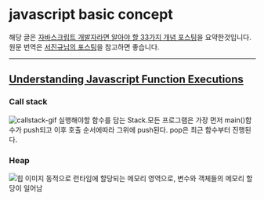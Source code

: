 # javascript basic concept
해당 글은 [자바스크립트 개발자라면 알아야 할 33가지 개념 포스팅](https://medium.com/@gaurav.pandvia)을 요약한것입니다. 원문 번역은 [서진규님의 포스팅](https://velog.io/@jakeseo_me/2019-03-15-2303-%EC%9E%91%EC%84%B1%EB%90%A8-rmjta5a3xh)을 참고하면 좋습니다.


---
## [Understanding Javascript Function Executions](https://velog.io/@jakeseo_me/2019-03-15-2303-%EC%9E%91%EC%84%B1%EB%90%A8-rmjta5a3xh)

### Call stack
![callstack-gif](https://media.vlpt.us/post-images/jakeseo_me/fc418e50-456c-11e9-83dd-8359947fc569/callstack.gif)
실행해야할 함수를 담는 Stack.모든 프로그램은 가장 먼저 main()함수가 push되고 이후 호출 순서에따라 그위에 push된다. pop은 최근 함수부터 진행된다.

### Heap
![힙 이미지](https://t1.daumcdn.net/cfile/tistory/257CE33C53AB84BE35)
동적으로 런타임에 할당되는 메모리 영역으로, 변수와 객체들의 메모리 할당이 일어남

### 